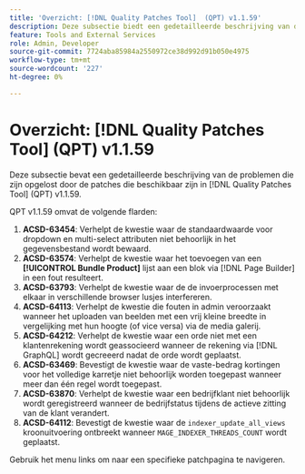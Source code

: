 ```yaml
---
title: 'Overzicht: [!DNL Quality Patches Tool]  (QPT) v1.1.59'
description: Deze subsectie biedt een gedetailleerde beschrijving van de problemen die zijn opgelost door de patches die beschikbaar zijn in  [!DNL Quality Patches Tool]  (QPT) v1.1.59.
feature: Tools and External Services
role: Admin, Developer
source-git-commit: 7724aba85984a2550972ce38d992d91b050e4975
workflow-type: tm+mt
source-wordcount: '227'
ht-degree: 0%

---
```


# Overzicht: [!DNL Quality Patches Tool] (QPT) v1.1.59

Deze subsectie bevat een gedetailleerde beschrijving van de problemen die zijn opgelost door de patches die beschikbaar zijn in [!DNL Quality Patches Tool] (QPT) v1.1.59.

QPT v1.1.59 omvat de volgende flarden:

1. **ACSD-63454**: Verhelpt de kwestie waar de standaardwaarde voor dropdown en multi-select attributen niet behoorlijk in het gegevensbestand wordt bewaard.
1. **ACSD-63574**: Verhelpt de kwestie waar het toevoegen van een **[!UICONTROL Bundle Product]** lijst aan een blok via [!DNL Page Builder] in een fout resulteert.
1. **ACSD-63793**: Verhelpt de kwestie waar de de invoerprocessen met elkaar in verschillende browser lusjes interfereren.
1. **ACSD-64113**: Verhelpt de kwestie die fouten in admin veroorzaakt wanneer het uploaden van beelden met een vrij kleine breedte in vergelijking met hun hoogte (of vice versa) via de media galerij.
1. **ACSD-64212**: Verhelpt de kwestie waar een orde niet met een klantenrekening wordt geassocieerd wanneer de rekening via [!DNL GraphQL] wordt gecreeerd nadat de orde wordt geplaatst.
1. **ACSD-63469**: Bevestigt de kwestie waar de vaste-bedrag kortingen voor het volledige karretje niet behoorlijk worden toegepast wanneer meer dan één regel wordt toegepast.
1. **ACSD-63870**: Verhelpt de kwestie waar een bedrijfklant niet behoorlijk wordt geregistreerd wanneer de bedrijfstatus tijdens de actieve zitting van de klant verandert.
1. **ACSD-64112**: Bevestigt de kwestie waar de `indexer_update_all_views` kroonuitvoering ontbreekt wanneer `MAGE_INDEXER_THREADS_COUNT` wordt geplaatst.

Gebruik het menu links om naar een specifieke patchpagina te navigeren.
